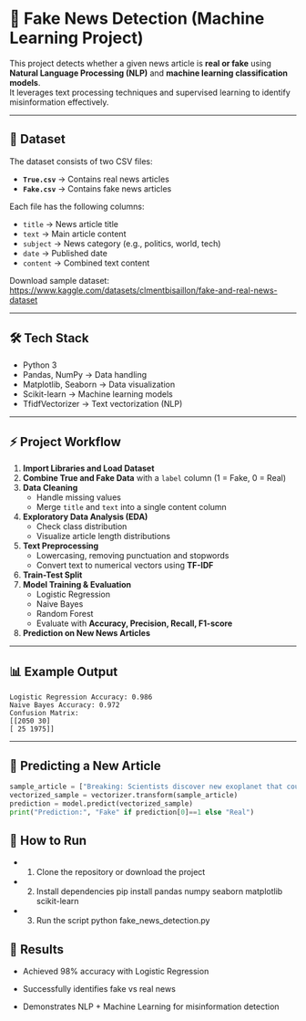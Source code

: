 # 📰 Fake News Detection (Machine Learning Project)

This project detects whether a given news article is **real or fake** using **Natural Language Processing (NLP)** and **machine learning classification models**.  
It leverages text processing techniques and supervised learning to identify misinformation effectively.

---

## 📂 Dataset

The dataset consists of two CSV files:

- **`True.csv`** → Contains real news articles  
- **`Fake.csv`** → Contains fake news articles  

Each file has the following columns:

- `title` → News article title  
- `text` → Main article content  
- `subject` → News category (e.g., politics, world, tech)  
- `date` → Published date  
- `content` → Combined text content  

Download sample dataset:  
https://www.kaggle.com/datasets/clmentbisaillon/fake-and-real-news-dataset

---

## 🛠️ Tech Stack

- Python 3  
- Pandas, NumPy → Data handling  
- Matplotlib, Seaborn → Data visualization  
- Scikit-learn → Machine learning models  
- TfidfVectorizer → Text vectorization (NLP)  

---

## ⚡ Project Workflow

1. **Import Libraries and Load Dataset**  
2. **Combine True and Fake Data** with a `label` column (1 = Fake, 0 = Real)  
3. **Data Cleaning**  
   - Handle missing values  
   - Merge `title` and `text` into a single content column  
4. **Exploratory Data Analysis (EDA)**  
   - Check class distribution  
   - Visualize article length distributions  
5. **Text Preprocessing**  
   - Lowercasing, removing punctuation and stopwords  
   - Convert text to numerical vectors using **TF-IDF**  
6. **Train-Test Split**  
7. **Model Training & Evaluation**  
   - Logistic Regression  
   - Naive Bayes  
   - Random Forest  
   - Evaluate with **Accuracy, Precision, Recall, F1-score**  
8. **Prediction on New News Articles**

---

## 📊 Example Output

```
Logistic Regression Accuracy: 0.986
Naive Bayes Accuracy: 0.972
Confusion Matrix:
[[2050 30]
[ 25 1975]]
```


---

## 🧪 Predicting a New Article

```python
sample_article = ["Breaking: Scientists discover new exoplanet that could support life"]
vectorized_sample = vectorizer.transform(sample_article)
prediction = model.predict(vectorized_sample)
print("Prediction:", "Fake" if prediction[0]==1 else "Real")
```

## 📌 How to Run
- 1. Clone the repository or download the project
- 2. Install dependencies
pip install pandas numpy seaborn matplotlib scikit-learn

- 3. Run the script
python fake_news_detection.py

## 🎯 Results
- Achieved 98% accuracy with Logistic Regression

- Successfully identifies fake vs real news

- Demonstrates NLP + Machine Learning for misinformation detection

